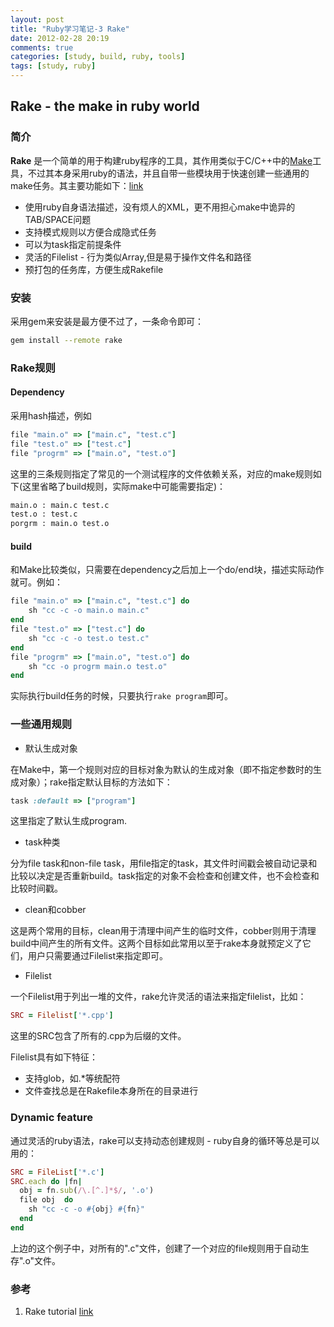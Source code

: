 ```yaml
---
layout: post
title: "Ruby学习笔记-3 Rake"
date: 2012-02-28 20:19
comments: true
categories: [study, build, ruby, tools]
tags: [study, ruby]
---
```


## Rake - the make in ruby world

### 简介

**Rake** 是一个简单的用于构建ruby程序的工具，其作用类似于C/C++中的[Make](http://www.gnu.org/software/make/)工具，不过其本身采用ruby的语法，并且自带一些模块用于快速创建一些通用的make任务。其主要功能如下：[link](http://rake.rubyforge.org/) 

- 使用ruby自身语法描述，没有烦人的XML，更不用担心make中诡异的TAB/SPACE问题
- 支持模式规则以方便合成隐式任务
- 可以为task指定前提条件
- 灵活的Filelist - 行为类似Array,但是易于操作文件名和路径
- 预打包的任务库，方便生成Rakefile

<!--more-->

### 安装
采用gem来安装是最方便不过了，一条命令即可：

```bash
gem install --remote rake
```


### Rake规则

#### Dependency

采用hash描述，例如 

```ruby
file "main.o" => ["main.c", "test.c"]
file "test.o" => ["test.c"]
file "progrm" => ["main.o", "test.o"]
```

这里的三条规则指定了常见的一个测试程序的文件依赖关系，对应的make规则如下(这里省略了build规则，实际make中可能需要指定)：

```bash
main.o : main.c test.c
test.o : test.c
porgrm : main.o test.o
```

#### build

和Make比较类似，只需要在dependency之后加上一个do/end块，描述实际动作就可。例如：

```ruby
file "main.o" => ["main.c", "test.c"] do
    sh "cc -c -o main.o main.c"
end
file "test.o" => ["test.c"] do
    sh "cc -c -o test.o test.c"
end
file "progrm" => ["main.o", "test.o"] do
    sh "cc -o progrm main.o test.o"
end
```

实际执行build任务的时候，只要执行`rake program`即可。

### 一些通用规则

- 默认生成对象

在Make中，第一个规则对应的目标对象为默认的生成对象（即不指定参数时的生成对象）；rake指定默认目标的方法如下：

```ruby
task :default => ["program"]
```

这里指定了默认生成program.

- task种类

分为file task和non-file task，用file指定的task，其文件时间戳会被自动记录和比较以决定是否重新build。task指定的对象不会检查和创建文件，也不会检查和比较时间戳。

- clean和cobber

这是两个常用的目标，clean用于清理中间产生的临时文件，cobber则用于清理build中间产生的所有文件。这两个目标如此常用以至于rake本身就预定义了它们，用户只需要通过Filelist来指定即可。

- Filelist

一个Filelist用于列出一堆的文件，rake允许灵活的语法来指定filelist，比如：
    
```ruby
SRC = Filelist['*.cpp']
```

这里的SRC包含了所有的.cpp为后缀的文件。

Filelist具有如下特征：
- 支持glob，如.\*等统配符
- 文件查找总是在Rakefile本身所在的目录进行

### Dynamic feature

通过灵活的ruby语法，rake可以支持动态创建规则 - ruby自身的循环等总是可以用的：

```ruby
SRC = FileList['*.c']
SRC.each do |fn|
  obj = fn.sub(/\.[^.]*$/, '.o')
  file obj  do
    sh "cc -c -o #{obj} #{fn}"
  end
end
```

上边的这个例子中，对所有的".c"文件，创建了一个对应的file规则用于自动生存".o"文件。

### 参考
1. Rake tutorial [link](http://rake.rubyforge.org/)
